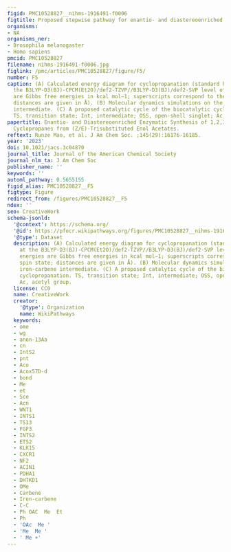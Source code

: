 ```yaml
---
figid: PMC10528827__nihms-1916491-f0006
figtitle: Proposed stepwise pathway for enantio- and diastereoenriched enzymatic cyclopropanation
organisms:
- NA
organisms_ner:
- Drosophila melanogaster
- Homo sapiens
pmcid: PMC10528827
filename: nihms-1916491-f0006.jpg
figlink: /pmc/articles/PMC10528827/figure/F5/
number: F5
caption: (A) Calculated energy diagram for cyclopropanation (standard heme model at
  the B3LYP-D3(BJ)-CPCM(Et2O)/def2-TZVP//B3LYP-D3(BJ)/def2-SVP level of theory; energies
  are Gibbs free energies in kcal mol−1; superscripts correspond to the spin state;
  distances are given in Å). (B) Molecular dynamics simulations on the iron-carbene
  intermediate. (C) A proposed catalytic cycle of the biocatalytic cyclopropanation.
  TS, transition state; Int, intermediate; OSS, open-shell singlet; Ac, acetyl group.
papertitle: Enantio- and Diastereoenriched Enzymatic Synthesis of 1,2,3-Polysubstituted
  Cyclopropanes from (Z/E)-Trisubstituted Enol Acetates.
reftext: Runze Mao, et al. J Am Chem Soc. ;145(29):16176-16185.
year: '2023'
doi: 10.1021/jacs.3c04870
journal_title: Journal of the American Chemical Society
journal_nlm_ta: J Am Chem Soc
publisher_name: ''
keywords: ''
automl_pathway: 0.5655155
figid_alias: PMC10528827__F5
figtype: Figure
redirect_from: /figures/PMC10528827__F5
ndex: ''
seo: CreativeWork
schema-jsonld:
  '@context': https://schema.org/
  '@id': https://pfocr.wikipathways.org/figures/PMC10528827__nihms-1916491-f0006.html
  '@type': Dataset
  description: (A) Calculated energy diagram for cyclopropanation (standard heme model
    at the B3LYP-D3(BJ)-CPCM(Et2O)/def2-TZVP//B3LYP-D3(BJ)/def2-SVP level of theory;
    energies are Gibbs free energies in kcal mol−1; superscripts correspond to the
    spin state; distances are given in Å). (B) Molecular dynamics simulations on the
    iron-carbene intermediate. (C) A proposed catalytic cycle of the biocatalytic
    cyclopropanation. TS, transition state; Int, intermediate; OSS, open-shell singlet;
    Ac, acetyl group.
  license: CC0
  name: CreativeWork
  creator:
    '@type': Organization
    name: WikiPathways
  keywords:
  - ome
  - wg
  - anon-13Aa
  - cn
  - IntS2
  - pnt
  - Aco
  - Acox57D-d
  - bond
  - Me
  - et
  - Sce
  - Acn
  - WNT1
  - INTS1
  - TS13
  - FGF3
  - INTS2
  - ETS2
  - KLK15
  - CXCR1
  - NF2
  - ACIN1
  - PDHA1
  - DHTKD1
  - OMe
  - Carbene
  - Iron-carbene
  - C-C
  - Ph OAC  Me  Et
  - Ph
  - 'OAc  Me '
  - 'Me  Me '
  - ' Me +'
---
```

